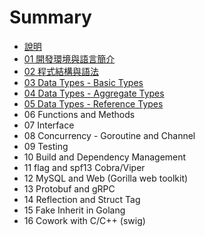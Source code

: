 # Summary

* [說明](README.md)
* [01 開發環境與語言簡介](class01.md)
* [02 程式結構與語法](class02.md)
* [03 Data Types - Basic Types](class03.md)
* [04 Data Types - Aggregate Types](class04.md)
* [05 Data Types - Reference Types](class05.md)
* 06 Functions and Methods
* 07 Interface
* 08 Concurrency - Goroutine and Channel
* 09 Testing
* 10 Build and Dependency Management
* 11 flag and spf13 Cobra/Viper
* 12 MySQL and Web (Gorilla web toolkit)
* 13 Protobuf and gRPC
* 14 Reflection and Struct Tag
* 15 Fake Inherit in Golang
* 16 Cowork with C/C++ (swig)